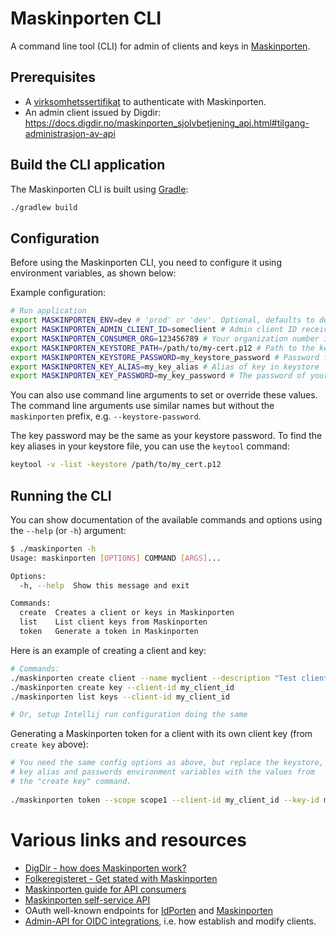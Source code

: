 # Maskinporten CLI

A command line tool (CLI) for admin of clients and keys in [Maskinporten](https://samarbeid.digdir.no/maskinporten/maskinporten/25).

## Prerequisites

* A [virksomhetssertifikat](https://docs.digdir.no/eformidling_virksomhetssertifikat.html) to authenticate with
Maskinporten.
* An admin client issued by Digdir: https://docs.digdir.no/maskinporten_sjolvbetjening_api.html#tilgang-administrasjon-av-api

## Build the CLI application

The Maskinporten CLI is built using [Gradle](https://gradle.org/):

```bash
./gradlew build
```

## Configuration

Before using the Maskinporten CLI, you need to configure it using environment variables, as shown below:

Example configuration:
```bash
# Run application
export MASKINPORTEN_ENV=dev # 'prod' or 'dev'. Optional, defaults to dev environment ('ver2' for Maskinporten)
export MASKINPORTEN_ADMIN_CLIENT_ID=someclient # Admin client ID received from Maskinporten
export MASKINPORTEN_CONSUMER_ORG=123456789 # Your organization number in Enhetsregisteret
export MASKINPORTEN_KEYSTORE_PATH=/path/to/my-cert.p12 # Path to the keystore containing your 'virksomhetssertifikat'
export MASKINPORTEN_KEYSTORE_PASSWORD=my_keystore_password # Password for your 'virksomhetssertifikat' keystore
export MASKINPORTEN_KEY_ALIAS=my_key_alias # Alias of key in keystore
export MASKINPORTEN_KEY_PASSWORD=my_key_password # The password of your 'virksomhetssertifikat'
```

You can also use command line arguments to set or override these values. The command line arguments use similar names but without the `maskinporten` prefix, e.g. `--keystore-password`.

The key password may be the same as your keystore password. To find the key aliases in your keystore file, you can use the `keytool` command:

```bash
keytool -v -list -keystore /path/to/my_cert.p12
```

## Running the CLI

You can show documentation of the available commands and options using the `--help` (or `-h`) argument:
```bash
$ ./maskinporten -h
Usage: maskinporten [OPTIONS] COMMAND [ARGS]...

Options:
  -h, --help  Show this message and exit

Commands:
  create  Creates a client or keys in Maskinporten
  list    List client keys from Maskinporten
  token   Generate a token in Maskinporten
```

Here is an example of creating a client and key:
```bash
# Commands:
./maskinporten create client --name myclient --description "Test client" --scopes scope1,scope2
./maskinporten create key --client-id my_client_id
./maskinporten list keys --client-id my_client_id

# Or, setup Intellij run configuration doing the same
```

Generating a Maskinporten token for a client with its own client key (from `create key` above):
```bash
# You need the same config options as above, but replace the keystore,
# key alias and passwords environment variables with the values from
# the "create key" command.
   
./maskinporten token --scope scope1 --client-id my_client_id --key-id my_key_id
```

# Various links and resources

* [DigDir - how does Maskinporten work?](https://docs.digdir.no/maskinporten_auth_server-to-server-oauth2.html)
* [Folkeregisteret - Get stated with Maskinporten](https://skatteetaten.github.io/folkeregisteret-api-dokumentasjon/maskinporten/)
* [Maskinporten guide for API consumers](https://docs.digdir.no/maskinporten_guide_apikonsument.html)
* [Maskinporten self-service API](https://docs.digdir.no/maskinporten_sjolvbetjening_api.html)
* OAuth well-known endpoints for [IdPorten](https://docs.digdir.no/oidc_func_wellknown.html) and [Maskinporten](https://docs.digdir.no/maskinporten_func_wellknown.html)
* [Admin-API for OIDC integrations](https://docs.digdir.no/oidc_api_admin.html), i.e. how establish and modify clients.
